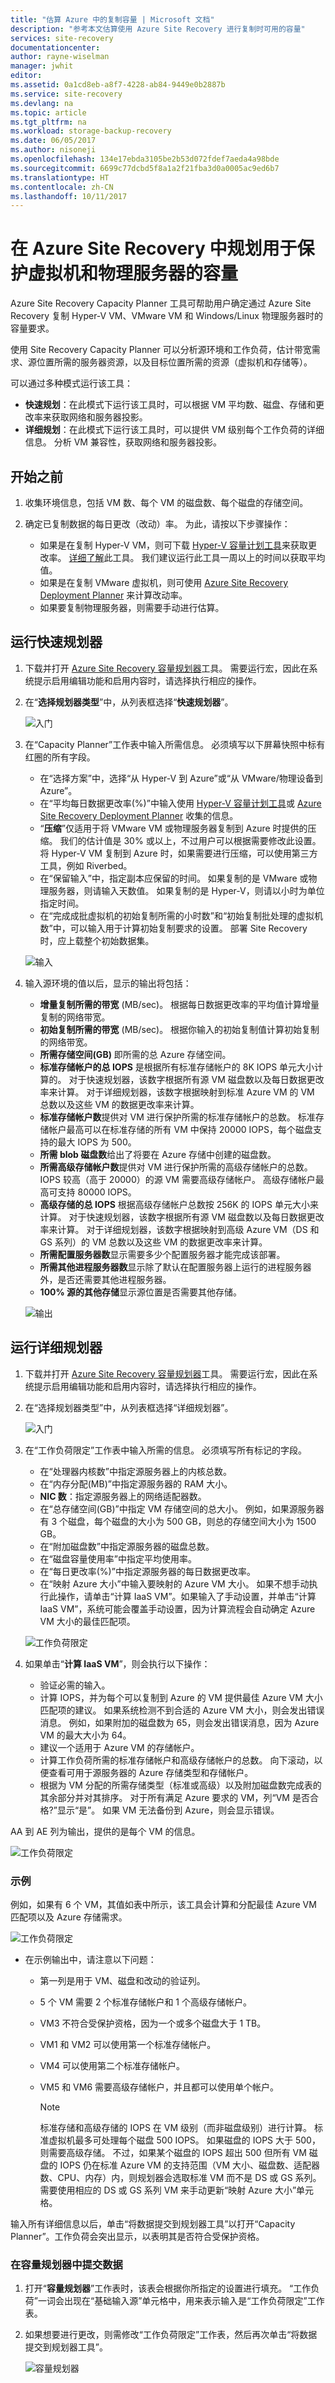 ```yaml
---
title: "估算 Azure 中的复制容量 | Microsoft 文档"
description: "参考本文估算使用 Azure Site Recovery 进行复制时可用的容量"
services: site-recovery
documentationcenter: 
author: rayne-wiselman
manager: jwhit
editor: 
ms.assetid: 0a1cd8eb-a8f7-4228-ab84-9449e0b2887b
ms.service: site-recovery
ms.devlang: na
ms.topic: article
ms.tgt_pltfrm: na
ms.workload: storage-backup-recovery
ms.date: 06/05/2017
ms.author: nisoneji
ms.openlocfilehash: 134e17ebda3105be2b53d072fdef7aeda4a98bde
ms.sourcegitcommit: 6699c77dcbd5f8a1a2f21fba3d0a0005ac9ed6b7
ms.translationtype: HT
ms.contentlocale: zh-CN
ms.lasthandoff: 10/11/2017
---
```

# <a name="plan-capacity-for-protecting-virtual-machines-and-physical-servers-in-azure-site-recovery"></a>在 Azure Site Recovery 中规划用于保护虚拟机和物理服务器的容量

Azure Site Recovery Capacity Planner 工具可帮助用户确定通过 Azure Site Recovery 复制 Hyper-V VM、VMware VM 和 Windows/Linux 物理服务器时的容量要求。

使用 Site Recovery Capacity Planner 可以分析源环境和工作负荷，估计带宽需求、源位置所需的服务器资源，以及目标位置所需的资源（虚拟机和存储等）。

可以通过多种模式运行该工具：

* **快速规划**：在此模式下运行该工具时，可以根据 VM 平均数、磁盘、存储和更改率来获取网络和服务器投影。
* **详细规划**：在此模式下运行该工具时，可以提供 VM 级别每个工作负荷的详细信息。 分析 VM 兼容性，获取网络和服务器投影。

## <a name="before-you-start"></a>开始之前


1. 收集环境信息，包括 VM 数、每个 VM 的磁盘数、每个磁盘的存储空间。
2. 确定已复制数据的每日更改（改动）率。 为此，请按以下步骤操作：

   * 如果是在复制 Hyper-V VM，则可下载 [Hyper-V 容量计划工具](https://www.microsoft.com/download/details.aspx?id=39057)来获取更改率。 [详细了解](site-recovery-capacity-planning-for-hyper-v-replication.md)此工具。 我们建议运行此工具一周以上的时间以获取平均值。
   * 如果是在复制 VMware 虚拟机，则可使用 [Azure Site Recovery Deployment Planner](./site-recovery-deployment-planner.md) 来计算改动率。
   * 如果要复制物理服务器，则需要手动进行估算。

## <a name="run-the-quick-planner"></a>运行快速规划器
1. 下载并打开 [Azure Site Recovery 容量规划器](http://aka.ms/asr-capacity-planner-excel)工具。 需要运行宏，因此在系统提示启用编辑功能和启用内容时，请选择执行相应的操作。
2. 在“**选择规划器类型**”中，从列表框选择“**快速规划器**”。

   ![入门](./media/site-recovery-capacity-planner/getting-started.png)
3. 在“Capacity Planner”工作表中输入所需信息。 必须填写以下屏幕快照中标有红圈的所有字段。

   * 在“选择方案”中，选择“从 Hyper-V 到 Azure”或“从 VMware/物理设备到 Azure”。
   * 在“平均每日数据更改率(%)”中输入使用 [Hyper-V 容量计划工具](site-recovery-capacity-planning-for-hyper-v-replication.md)或 [Azure Site Recovery Deployment Planner](./site-recovery-deployment-planner.md) 收集的信息。  
   * “**压缩**”仅适用于将 VMware VM 或物理服务器复制到 Azure 时提供的压缩。 我们的估计值是 30% 或以上，不过用户可以根据需要修改此设置。 将 Hyper-V VM 复制到 Azure 时，如果需要进行压缩，可以使用第三方工具，例如 Riverbed。
   * 在“保留输入”中，指定副本应保留的时间。 如果复制的是 VMware 或物理服务器，则请输入天数值。 如果复制的是 Hyper-V，则请以小时为单位指定时间。
   * 在“完成成批虚拟机的初始复制所需的小时数”和“初始复制批处理的虚拟机数”中，可以输入用于计算初始复制要求的设置。  部署 Site Recovery 时，应上载整个初始数据集。

   ![输入](./media/site-recovery-capacity-planner/inputs.png)
4. 输入源环境的值以后，显示的输出将包括：

   * **增量复制所需的带宽** (MB/sec)。 根据每日数据更改率的平均值计算增量复制的网络带宽。
   * **初始复制所需的带宽** (MB/sec)。 根据你输入的初始复制值计算初始复制的网络带宽。
   * **所需存储空间(GB)** 即所需的总 Azure 存储空间。
   * **标准存储帐户的总 IOPS** 是根据所有标准存储帐户的 8K IOPS 单元大小计算的。  对于快速规划器，该数字根据所有源 VM 磁盘数以及每日数据更改率来计算。 对于详细规划器，该数字根据映射到标准 Azure VM 的 VM 总数以及这些 VM 的数据更改率来计算。
   * **标准存储帐户数**提供对 VM 进行保护所需的标准存储帐户的总数。 标准存储帐户最高可以在标准存储的所有 VM 中保持 20000 IOPS，每个磁盘支持的最大 IOPS 为 500。
   * **所需 blob 磁盘数**给出了将要在 Azure 存储中创建的磁盘数。
   * **所需高级存储帐户数**提供对 VM 进行保护所需的高级存储帐户的总数。 IOPS 较高（高于 20000）的源 VM 需要高级存储帐户。 高级存储帐户最高可支持 80000 IOPS。
   * **高级存储的总 IOPS** 根据高级存储帐户总数按 256K 的 IOPS 单元大小来计算。  对于快速规划器，该数字根据所有源 VM 磁盘数以及每日数据更改率来计算。 对于详细规划器，该数字根据映射到高级 Azure VM（DS 和 GS 系列）的 VM 总数以及这些 VM 的数据更改率来计算。
   * **所需配置服务器数**显示需要多少个配置服务器才能完成该部署。
   * **所需其他进程服务器数**显示除了默认在配置服务器上运行的进程服务器外，是否还需要其他进程服务器。
   * **100% 源的其他存储**显示源位置是否需要其他存储。

   ![输出](./media/site-recovery-capacity-planner/output.png)

## <a name="run-the-detailed-planner"></a>运行详细规划器

1. 下载并打开 [Azure Site Recovery 容量规划器](http://aka.ms/asr-capacity-planner-excel)工具。 需要运行宏，因此在系统提示启用编辑功能和启用内容时，请选择执行相应的操作。
2. 在“选择规划器类型”中，从列表框选择“详细规划器”。

   ![入门](./media/site-recovery-capacity-planner/getting-started-2.png)
3. 在“工作负荷限定”工作表中输入所需的信息。 必须填写所有标记的字段。

   * 在“处理器内核数”中指定源服务器上的内核总数。
   * 在“内存分配(MB)”中指定源服务器的 RAM 大小。
   * **NIC 数**：指定源服务器上的网络适配器数。
   * 在“总存储空间(GB)”中指定 VM 存储空间的总大小。 例如，如果源服务器有 3 个磁盘，每个磁盘的大小为 500 GB，则总的存储空间大小为 1500 GB。
   * 在“附加磁盘数”中指定源服务器的磁盘总数。
   * 在“磁盘容量使用率”中指定平均使用率。
   * 在“每日更改率(%)”中指定源服务器的每日数据更改率。
   * 在“映射 Azure 大小”中输入要映射的 Azure VM 大小。 如果不想手动执行此操作，请单击“计算 IaaS VM”。如果输入了手动设置，并单击“计算 IaaS VM”，系统可能会覆盖手动设置，因为计算流程会自动确定 Azure VM 大小的最佳匹配项。

   ![工作负荷限定](./media/site-recovery-capacity-planner/workload-qualification.png)
4. 如果单击“**计算 IaaS VM**”，则会执行以下操作：

   * 验证必需的输入。
   * 计算 IOPS，并为每个可以复制到 Azure 的 VM 提供最佳 Azure VM 大小匹配项的建议。 如果系统检测不到合适的 Azure VM 大小，则会发出错误消息。 例如，如果附加的磁盘数为 65，则会发出错误消息，因为 Azure VM 的最大大小为 64。
   * 建议一个适用于 Azure VM 的存储帐户。
   * 计算工作负荷所需的标准存储帐户和高级存储帐户的总数。 向下滚动，以便查看可用于源服务器的 Azure 存储类型和存储帐户。
   * 根据为 VM 分配的所需存储类型（标准或高级）以及附加磁盘数完成表的其余部分并对其排序。 对于所有满足 Azure 要求的 VM，列“VM 是否合格?”显示“是”。 如果 VM 无法备份到 Azure，则会显示错误。

AA 到 AE 列为输出，提供的是每个 VM 的信息。

![工作负荷限定](./media/site-recovery-capacity-planner/workload-qualification-2.png)

### <a name="example"></a>示例
例如，如果有 6 个 VM，其值如表中所示，该工具会计算和分配最佳 Azure VM 匹配项以及 Azure 存储需求。

![工作负荷限定](./media/site-recovery-capacity-planner/workload-qualification-3.png)

* 在示例输出中，请注意以下问题：

  * 第一列是用于 VM、磁盘和改动的验证列。
  * 5 个 VM 需要 2 个标准存储帐户和 1 个高级存储帐户。
  * VM3 不符合受保护资格，因为一个或多个磁盘大于 1 TB。
  * VM1 和 VM2 可以使用第一个标准存储帐户。
  * VM4 可以使用第二个标准存储帐户。
  * VM5 和 VM6 需要高级存储帐户，并且都可以使用单个帐户。

    > [!NOTE]
    > 标准存储和高级存储的 IOPS 在 VM 级别（而非磁盘级别）进行计算。 标准虚拟机最多可处理每个磁盘 500 IOPS。 如果磁盘的 IOPS 大于 500，则需要高级存储。 不过，如果某个磁盘的 IOPS 超出 500 但所有 VM 磁盘的 IOPS 仍在标准 Azure VM 的支持范围（VM 大小、磁盘数、适配器数、CPU、内存）内，则规划器会选取标准 VM 而不是 DS 或 GS 系列。 需要使用相应的 DS 或 GS 系列 VM 来手动更新“映射 Azure 大小”单元格。


输入所有详细信息以后，单击“将数据提交到规划器工具”以打开“Capacity Planner”。工作负荷会突出显示，以表明其是否符合受保护资格。

### <a name="submit-data-in-the-capacity-planner"></a>在容量规划器中提交数据
1. 打开“**容量规划器**”工作表时，该表会根据你所指定的设置进行填充。 “工作负荷”一词会出现在“基础输入源”单元格中，用来表示输入是“工作负荷限定”工作表。
2. 如果想要进行更改，则需修改“工作负荷限定”工作表，然后再次单击“将数据提交到规划器工具”。  

   ![容量规划器](./media/site-recovery-capacity-planner/capacity-planner.png)
